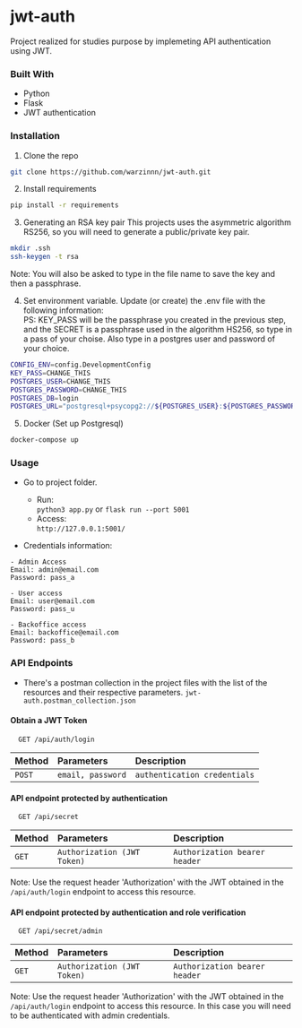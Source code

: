 # jwt-auth

Project realized for studies purpose by implemeting API authentication using JWT.

### Built With
- Python
- Flask
- JWT authentication

### Installation

1. Clone the repo
```sh
git clone https://github.com/warzinnn/jwt-auth.git
```

2. Install requirements
```sh
pip install -r requirements
```

3. Generating an RSA key pair
This projects uses the asymmetric algorithm RS256, so you will need to generate a public/private key pair.
```bash
mkdir .ssh
ssh-keygen -t rsa
```
Note: You will also be asked to type in the file name to save the key and then a passphrase.

   
4. Set environment variable. Update (or create) the .env file with the following information:  
PS: KEY_PASS will be the passphrase you created in the previous step, and the SECRET is a passphrase used in the algorithm HS256, so type in a pass of your choise. 
Also type in a postgres user and password of your choice.
```sh
CONFIG_ENV=config.DevelopmentConfig
KEY_PASS=CHANGE_THIS
POSTGRES_USER=CHANGE_THIS
POSTGRES_PASSWORD=CHANGE_THIS
POSTGRES_DB=login
POSTGRES_URL="postgresql+psycopg2://${POSTGRES_USER}:${POSTGRES_PASSWORD}@localhost:5432/${POSTGRES_DB}"
```

5. Docker (Set up Postgresql)
```sh 
docker-compose up
```

### Usage
- Go to project folder. 
    - Run:  
        `python3 app.py` or `flask run --port 5001`
    - Access:  
        `http://127.0.0.1:5001/`

- Credentials information:
```
- Admin Access
Email: admin@email.com 
Password: pass_a

- User access
Email: user@email.com 
Password: pass_u

- Backoffice access
Email: backoffice@email.com
Password: pass_b
```



### API Endpoints
- There's a postman collection in the project files with the list of the resources and their respective parameters.
    `jwt-auth.postman_collection.json`

#### Obtain a JWT Token

```http
  GET /api/auth/login
```

| Method   | Parameters         | Description                      |
| :---------- | :--------- | :----------------------------------   |
| `POST` | `email, password` | `authentication credentials` |

#### API endpoint protected by authentication

```http
  GET /api/secret
```


| Method   | Parameters         | Description                      |
| :---------- | :--------- | :----------------------------------   |
| `GET` | `Authorization (JWT Token)`  | `Authorization bearer header` |


Note: Use the request header 'Authorization' with the JWT obtained in the `/api/auth/login` endpoint to access this resource.

#### API endpoint protected by authentication and role verification

```http
  GET /api/secret/admin
```


| Method   | Parameters         | Description                      |
| :---------- | :--------- | :----------------------------------   |
| `GET` | `Authorization (JWT Token)`  | `Authorization bearer header` |


Note: Use the request header 'Authorization' with the JWT obtained in the `/api/auth/login` endpoint to access this resource.
In this case you will need to be authenticated with admin credentials.